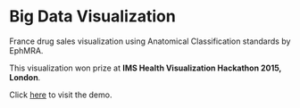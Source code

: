 # Big Data Visualization

France drug sales visualization using Anatomical Classification standards by EphMRA.

This visualization won prize at **IMS Health Visualization Hackathon 2015, London**.

Click [here](http://atcviz.x10host.com) to visit the demo.
